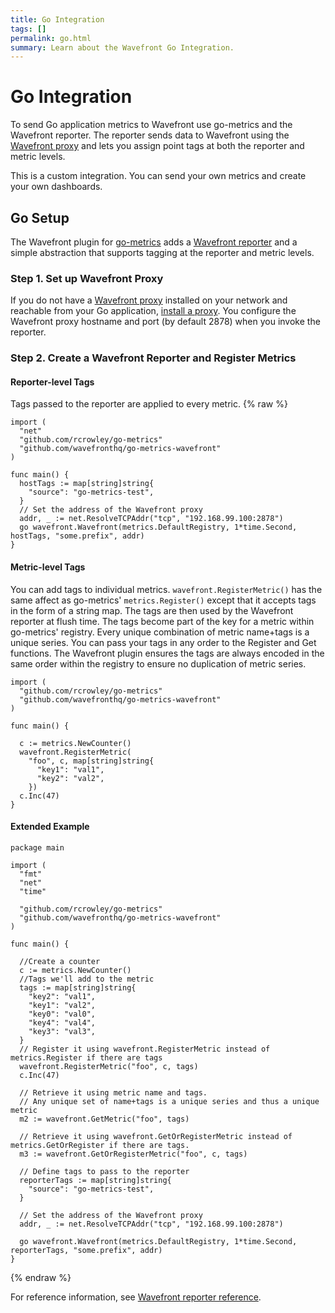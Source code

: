 ```yaml
---
title: Go Integration
tags: []
permalink: go.html
summary: Learn about the Wavefront Go Integration.
---
```

# Go Integration

To send Go application metrics to Wavefront use go-metrics and the Wavefront reporter. The reporter sends data to Wavefront using the [Wavefront proxy](https://docs.wavefront.com/proxies.html) and lets you assign point tags at both the reporter and metric levels. 

This is a custom integration. You can send your own metrics and create your own dashboards.
## Go Setup

The Wavefront plugin for [go-metrics](https://github.com/rcrowley/go-metrics) adds a [Wavefront reporter](https://github.com/wavefronthq/go-metrics-wavefront) and a simple abstraction that supports tagging at the reporter and metric levels.



### Step 1. Set up Wavefront Proxy

If you do not have a [Wavefront proxy](https://docs.wavefront.com/proxies.html) installed on your network and reachable from your Go application, [install a proxy](/proxies/add). You configure the Wavefront proxy hostname and port (by default 2878) when you invoke the reporter.

### Step 2. Create a Wavefront Reporter and Register Metrics

#### Reporter-level Tags

Tags passed to the reporter are applied to every metric.
{% raw %}
```
import (
  "net"
  "github.com/rcrowley/go-metrics"
  "github.com/wavefronthq/go-metrics-wavefront"
)

func main() {
  hostTags := map[string]string{
    "source": "go-metrics-test",
  }
  // Set the address of the Wavefront proxy
  addr, _ := net.ResolveTCPAddr("tcp", "192.168.99.100:2878")
  go wavefront.Wavefront(metrics.DefaultRegistry, 1*time.Second, hostTags, "some.prefix", addr)
}
```

#### Metric-level Tags

You can add tags to individual metrics. `wavefront.RegisterMetric()` has the same affect as go-metrics' `metrics.Register()` except that it accepts tags in the form of a string map. The tags are then used by the Wavefront reporter at flush time. The tags become part of the key for a metric within go-metrics' registry. Every unique combination of metric name+tags is a unique series. You can pass your tags in any order to the Register and Get functions. The Wavefront plugin ensures the tags are always encoded in the same order within the registry to ensure no duplication of metric series.

```
import (
  "github.com/rcrowley/go-metrics"
  "github.com/wavefronthq/go-metrics-wavefront"
)

func main() {

  c := metrics.NewCounter()
  wavefront.RegisterMetric(
    "foo", c, map[string]string{
      "key1": "val1",
      "key2": "val2",
    })
  c.Inc(47)
}
```

#### Extended Example

```
package main

import (
  "fmt"
  "net"
  "time"

  "github.com/rcrowley/go-metrics"
  "github.com/wavefronthq/go-metrics-wavefront"
)

func main() {

  //Create a counter
  c := metrics.NewCounter()
  //Tags we'll add to the metric
  tags := map[string]string{
    "key2": "val1",
    "key1": "val2",
    "key0": "val0",
    "key4": "val4",
    "key3": "val3",
  }
  // Register it using wavefront.RegisterMetric instead of metrics.Register if there are tags
  wavefront.RegisterMetric("foo", c, tags)
  c.Inc(47)

  // Retrieve it using metric name and tags.
  // Any unique set of name+tags is a unique series and thus a unique metric
  m2 := wavefront.GetMetric("foo", tags)

  // Retrieve it using wavefront.GetOrRegisterMetric instead of metrics.GetOrRegister if there are tags.
  m3 := wavefront.GetOrRegisterMetric("foo", c, tags)

  // Define tags to pass to the reporter
  reporterTags := map[string]string{
    "source": "go-metrics-test",
  }

  // Set the address of the Wavefront proxy
  addr, _ := net.ResolveTCPAddr("tcp", "192.168.99.100:2878")

  go wavefront.Wavefront(metrics.DefaultRegistry, 1*time.Second, reporterTags, "some.prefix", addr)
}
```
{% endraw %}

For reference information, see [Wavefront reporter reference](https://github.com/wavefrontHQ/go-metrics-wavefront/blob/master/GODOCS.md).